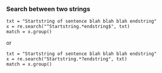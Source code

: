 ### Search between two strings
```
txt = "Startstring of sentence blah blah blah endstring"
x = re.search("^Startstring.*endstring$", txt)
match = x.group()
```
or
```
txt = "Startstring of sentence blah blah blah endstring"
x = re.search("Startstring.*?endstring", txt)
match = x.group()
```
